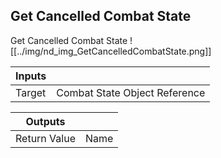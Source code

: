 ## Get Cancelled Combat State
Get Cancelled Combat State
![[../img/nd_img_GetCancelledCombatState.png]]

|Inputs||
|--|--|
| Target | Combat State Object Reference |

|Outputs||
|--|--|
| Return Value | Name |
